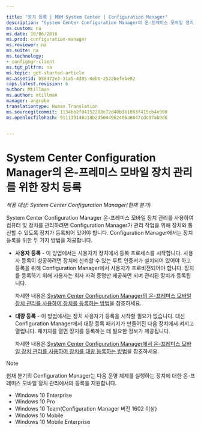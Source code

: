 ```yaml
---

title: "장치 등록 | MDM System Center | Configuration Manager"
description: "System Center Configuration Manager의 온-프레미스 모바일 장치 관리를 위해 장치를 등록하는 방법을 알아봅니다."
ms.custom: na
ms.date: 10/06/2016
ms.prod: configuration-manager
ms.reviewer: na
ms.suite: na
ms.technology:
- configmgr-client
ms.tgt_pltfrm: na
ms.topic: get-started-article
ms.assetid: b58472e3-31a5-4305-8eb6-2522befebe02
caps.latest.revision: 6
author: Mtillman
ms.author: mtillman
manager: angrobe
translationtype: Human Translation
ms.sourcegitcommit: 1134bb2f04152288e72d40b1b1083f415cb4e900
ms.openlocfilehash: 911139148a18b2d5044962406a0847cdc97ab9d6


---
```

# <a name="enroll-devices-for-on-premises-mobile-device-management-in-system-center-configuration-manager"></a>System Center Configuration Manager의 온-프레미스 모바일 장치 관리를 위한 장치 등록

*적용 대상: System Center Configuration Manager(현재 분기)*

System Center Configuration Manager 온-프레미스 모바일 장치 관리를 사용하여 컴퓨터 및 장치를 관리하려면 Configuration Manager가 관리 작업을 위해 장치와 통신할 수 있도록 장치가 등록되어 있어야 합니다. Configuration Manager에서는 장치 등록을 위한 두 가지 방법을 제공합니다.  

-   **사용자 등록** - 이 방법에서는 사용자가 장치에서 등록 프로세스를 시작합니다. 사용자 등록이 성공하려면 장치에 신뢰할 수 있는 루트 인증서가 설치되어 있어야 하고 등록을 위해 Configuration Manager에서 사용자가 프로비전되어야 합니다.  장치를 등록하기 위해 사용자는 회사 자격 증명만 제공하면 되며 관리된 장치가 등록됩니다.  

     자세한 내용은 [System Center Configuration Manager의 온-프레미스 모바일 장치 관리를 사용하여 장치를 등록하는 방법](../../mdm/deploy-use/user-enroll-devices-on-premises-mdm.md)을 참조하세요.  

-   **대량 등록** - 이 방법에서는 장치 사용자가 등록을 시작할 필요가 없습니다. 대신 Configuration Manager에서 대량 등록 패키지가 만들어진 다음 장치에서 켜지고 열립니다. 패키지를 열면 장치를 등록하는 데 필요한 정보가 제공됩니다.  

     자세한 내용은 [System Center Configuration Manager에서 온-프레미스 모바일 장치 관리를 사용하여 장치를 대량 등록하는 방법](../../mdm/deploy-use/bulk-enroll-devices-on-premises-mdm.md)을 참조하세요.  

 > [!NOTE]  
>  현재 분기의 Configuration Manager는 다음 운영 체제를 실행하는 장치에 대한 온-프레미스 모바일 장치 관리에서의 등록을 지원합니다.  
>   
>  -   Windows 10 Enterprise  
> -   Windows 10 Pro  
> -   Windows 10 Team\(Configuration Manager 버전 1602 이상\)  
> -   Windows 10 Mobile  
> -   Windows 10 Mobile Enterprise   



<!--HONumber=Nov16_HO1-->


